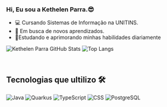 ### Hi, Eu sou a Kethelen Parra.😎

- <p1>💻 Cursando Sistemas de Informação na UNITINS.</p1><br/>
- <p1>🚀 Em busca de novos aprendizados.</p1><br/>
- <p1>📔Estudando e aprimorando minhas habilidades diariamente</p1><br/>

![Kethelen Parra GitHub Stats](https://github-readme-stats.vercel.app/api?username=KethelenParra&theme=algolia&show_icons=true)
![Top Langs](https://github-readme-stats.vercel.app/api/top-langs/?username=KethelenParra&theme=algolia)

<br/>

## Tecnologias que ultilizo 🛠 

<div>
  <img align="center" alt="Java" src="https://img.shields.io/badge/Java-000000?style=for-the-badge&logo=openjdk&logoColor=1572B6"/>
  <img align="center" alt="Quarkus" src="https://img.shields.io/badge/Quarkus-000000?style=for-the-badge&logo=quarkus"/>
  <img align="center" alt="TypeScript" src="https://img.shields.io/badge/-TypeScript-000000?style=for-the-badge&logo=typescript&logoColor=2D79C7"/>
  <img align="center" alt="CSS" src="https://img.shields.io/badge/-CSS-000000?style=for-the-badge&logo=css3&logoColor=1572B6"/>
  <img align="center" alt="PostgreSQL" src="https://img.shields.io/badge/-PostgreSQL-000000?style=for-the-badge&logo=postgresql"/>
</div>
